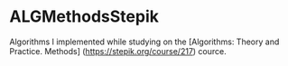 # ALGMethodsStepik

Algorithms I implemented while studying on the [Algorithms: Theory and Practice. Methods] (https://stepik.org/course/217) cource. 
